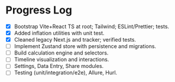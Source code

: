 # Progress Log

- [x] Bootstrap Vite+React TS at root; Tailwind; ESLint/Prettier; tests.
- [x] Added inflation utilities with unit test.
- [x] Cleaned legacy Next.js and tracker; verified tests.
- [ ] Implement Zustand store with persistence and migrations.
- [ ] Build calculation engine and selectors.
- [ ] Timeline visualization and interactions.
- [ ] Settings, Data Entry, Share modules.
- [ ] Testing (unit/integration/e2e), Allure, Hurl.
